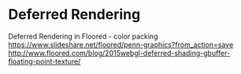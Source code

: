 # Deferred Rendering

Deferred Rendering in Floored - color packing
https://www.slideshare.net/floored/penn-graphics?from_action=save
http://www.floored.com/blog/2015webgl-deferred-shading-gbuffer-floating-point-texture/
